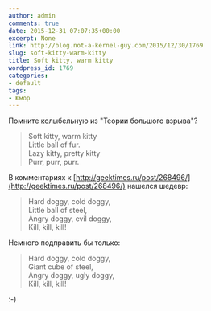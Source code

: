 ```yaml
---
author: admin
comments: true
date: 2015-12-31 07:07:35+00:00
excerpt: None
link: http://blog.not-a-kernel-guy.com/2015/12/30/1769
slug: soft-kitty-warm-kitty
title: Soft kitty, warm kitty
wordpress_id: 1769
categories:
- default
tags:
- Юмор
---
```


Помните колыбельную из "Теории большого взрыва"?

> Soft kitty, warm kitty  
> Little ball of fur.  
> Lazy kitty, pretty kitty  
> Purr, purr, purr.

В комментариях к [http://geektimes.ru/post/268496/](http://geektimes.ru/post/268496/) нашелся шедевр:

> Hard doggy, cold doggy,  
> Little ball of steel,  
> Angry doggy, evil doggy,  
> Kill, kill, kill!

Немного подправить бы только:

> Hard doggy, cold doggy,  
> Giant cube of steel,  
> Angry doggy, ugly doggy,  
> Kill, kill, kill!

:-)
